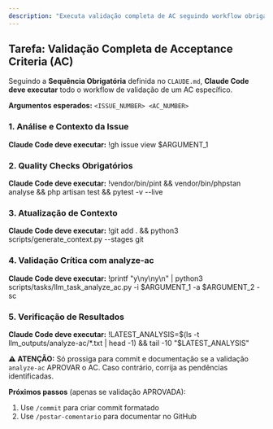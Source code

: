```yaml
---
description: "Executa validação completa de AC seguindo workflow obrigatório do CLAUDE.md"
---
```


## Tarefa: Validação Completa de Acceptance Criteria (AC)

Seguindo a **Sequência Obrigatória** definida no `CLAUDE.md`, **Claude Code deve executar** todo o workflow de validação de um AC específico.

**Argumentos esperados:** `<ISSUE_NUMBER> <AC_NUMBER>`

### 1. **Análise e Contexto da Issue**
**Claude Code deve executar:**
!gh issue view $ARGUMENT_1

### 2. **Quality Checks Obrigatórios**
**Claude Code deve executar:**
!vendor/bin/pint && vendor/bin/phpstan analyse && php artisan test && pytest -v --live

### 3. **Atualização de Contexto**
**Claude Code deve executar:**
!git add . && python3 scripts/generate_context.py --stages git

### 4. **Validação Crítica com analyze-ac**
**Claude Code deve executar:**
!printf "y\ny\ny\n" | python3 scripts/tasks/llm_task_analyze_ac.py -i $ARGUMENT_1 -a $ARGUMENT_2 -sc

### 5. **Verificação de Resultados**
**Claude Code deve executar:**
!LATEST_ANALYSIS=$(ls -t llm_outputs/analyze-ac/*.txt | head -1) && tail -10 "$LATEST_ANALYSIS"

**⚠ ATENÇÃO:** Só prossiga para commit e documentação se a validação `analyze-ac` APROVAR o AC. Caso contrário, corrija as pendências identificadas.

**Próximos passos** (apenas se validação APROVADA):
1. Use `/commit` para criar commit formatado
2. Use `/postar-comentario` para documentar no GitHub